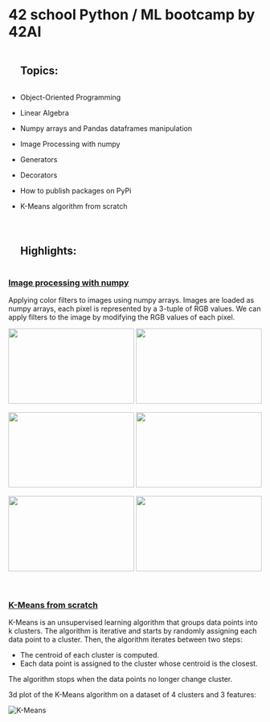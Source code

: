 # 42 school Python / ML bootcamp by 42AI

<div id="user-content-toc">
  <ul>
    <summary><h2 style="display: inline-block;">Topics:</h2></summary>
  </ul>
</div>


-   Object-Oriented Programming

-   Linear Algebra

-   Numpy arrays and Pandas dataframes manipulation

-   Image Processing with numpy

-   Generators

-   Decorators

-   How to publish packages on PyPi

-   K-Means algorithm from scratch

#

<div id="user-content-toc">
  <ul>
    <summary><h2 style="display: inline-block;">Highlights:</h2></summary>
  </ul>
</div>


### <u>Image processing with numpy</u>

Applying color filters to images using numpy arrays.
Images are loaded as numpy arrays, each pixel is represented by a 3-tuple of RGB values. We can apply filters to the image by modifying the RGB values of each pixel.

<p float="left">
<img src="https://user-images.githubusercontent.com/91064070/218063205-899eef39-b3dc-49db-9467-2be7149eab1e.jpg" width="250" height="150">
<img src="https://user-images.githubusercontent.com/91064070/218063346-350e66ae-c539-4b2e-ab18-eec930d225ee.PNG" width="250" height="150">
</p>

<p float="left">
<img src="https://user-images.githubusercontent.com/91064070/218063263-3057c018-9385-4282-817f-d96dc8f31eed.PNG" width="250" height="150">
<img src="https://user-images.githubusercontent.com/91064070/218063164-266d1760-32e6-44cd-897a-78011a922091.PNG" width="250" height="150">
</p>

<p float="left">
<img src="https://user-images.githubusercontent.com/91064070/218063471-8db2e144-fc1a-410b-b593-0ac73122c62b.PNG" width="250" height="150">
<img src="https://user-images.githubusercontent.com/91064070/218063362-8b1d78d1-aaca-48e2-aff5-db86a74fe0ce.PNG" width="250" height="150">
</p>

<br />

### <u>K-Means from scratch</u>

K-Means is an unsupervised learning algorithm that groups data points into k clusters. The algorithm is iterative and starts by randomly assigning each data point to a cluster. Then, the algorithm iterates between two steps:

-   The centroid of each cluster is computed.
-   Each data point is assigned to the cluster whose centroid is the closest.

The algorithm stops when the data points no longer change cluster.

3d plot of the K-Means algorithm on a dataset of 4 clusters and 3 features:

![K-Means](https://user-images.githubusercontent.com/91064070/218058393-38f82f1a-88d0-4d0c-940c-1e076763fdd6.png)

